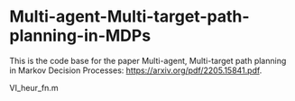 # Multi-agent-Multi-target-path-planning-in-MDPs

This is the code base for the paper Multi-agent, Multi-target path planning in Markov Decision Processes: https://arxiv.org/pdf/2205.15841.pdf. 

VI_heur_fn.m
